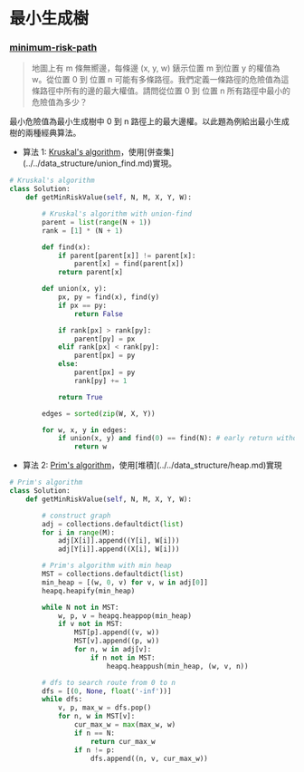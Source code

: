 # 最小生成樹

### [minimum-risk-path](https://www.lintcode.com/problem/minimum-risk-path/description)

> 地圖上有 m 條無嚮邊，每條邊 (x, y, w) 錶示位置 m 到位置 y 的權值為 w。從位置 0 到 位置 n 可能有多條路徑。我們定義一條路徑的危險值為這條路徑中所有的邊的最大權值。請問從位置 0 到 位置 n 所有路徑中最小的危險值為多少？

最小危險值為最小生成樹中 0 到 n 路徑上的最大邊權。以此題為例給出最小生成樹的兩種經典算法。

- 算法 1: [Kruskal's algorithm](<[https://en.wikipedia.org/wiki/Kruskal%27s_algorithm](https://en.wikipedia.org/wiki/Kruskal's_algorithm)>)，使用[併查集](../../data_structure/union_find.md)實現。

```Python
# Kruskal's algorithm
class Solution:
    def getMinRiskValue(self, N, M, X, Y, W):

        # Kruskal's algorithm with union-find
        parent = list(range(N + 1))
        rank = [1] * (N + 1)

        def find(x):
            if parent[parent[x]] != parent[x]:
                parent[x] = find(parent[x])
            return parent[x]

        def union(x, y):
            px, py = find(x), find(y)
            if px == py:
                return False

            if rank[px] > rank[py]:
                parent[py] = px
            elif rank[px] < rank[py]:
                parent[px] = py
            else:
                parent[px] = py
                rank[py] += 1

            return True

        edges = sorted(zip(W, X, Y))

        for w, x, y in edges:
            if union(x, y) and find(0) == find(N): # early return without constructing MST
                return w
```

- 算法 2: [Prim's algorithm](<[https://en.wikipedia.org/wiki/Prim%27s_algorithm](https://en.wikipedia.org/wiki/Prim's_algorithm)>)，使用[堆積](../../data_structure/heap.md)實現

```Python
# Prim's algorithm
class Solution:
    def getMinRiskValue(self, N, M, X, Y, W):

        # construct graph
        adj = collections.defaultdict(list)
        for i in range(M):
            adj[X[i]].append((Y[i], W[i]))
            adj[Y[i]].append((X[i], W[i]))

        # Prim's algorithm with min heap
        MST = collections.defaultdict(list)
        min_heap = [(w, 0, v) for v, w in adj[0]]
        heapq.heapify(min_heap)

        while N not in MST:
            w, p, v = heapq.heappop(min_heap)
            if v not in MST:
                MST[p].append((v, w))
                MST[v].append((p, w))
                for n, w in adj[v]:
                    if n not in MST:
                        heapq.heappush(min_heap, (w, v, n))

        # dfs to search route from 0 to n
        dfs = [(0, None, float('-inf'))]
        while dfs:
            v, p, max_w = dfs.pop()
            for n, w in MST[v]:
                cur_max_w = max(max_w, w)
                if n == N:
                    return cur_max_w
                if n != p:
                    dfs.append((n, v, cur_max_w))
```
